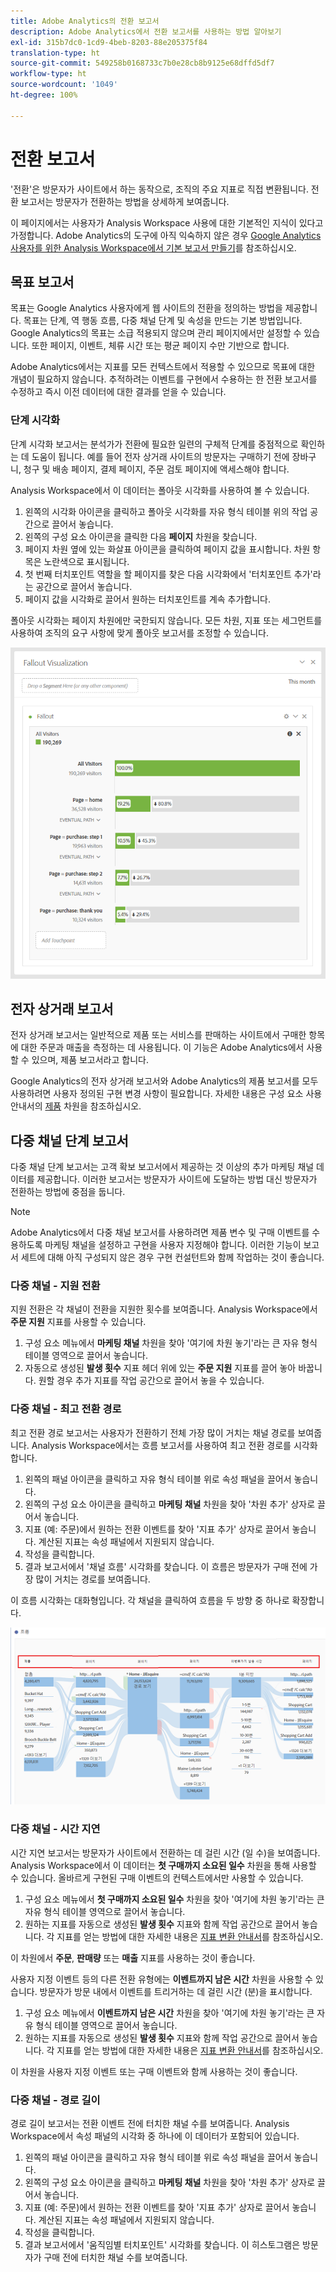 ```yaml
---
title: Adobe Analytics의 전환 보고서
description: Adobe Analytics에서 전환 보고서를 사용하는 방법 알아보기
exl-id: 315b7dc0-1cd9-4beb-8203-88e205375f84
translation-type: ht
source-git-commit: 549258b0168733c7b0e28cb8b9125e68dffd5df7
workflow-type: ht
source-wordcount: '1049'
ht-degree: 100%

---
```


# 전환 보고서

&#39;전환&#39;은 방문자가 사이트에서 하는 동작으로, 조직의 주요 지표로 직접 변환됩니다. 전환 보고서는 방문자가 전환하는 방법을 상세하게 보여줍니다.

이 페이지에서는 사용자가 Analysis Workspace 사용에 대한 기본적인 지식이 있다고 가정합니다. Adobe Analytics의 도구에 아직 익숙하지 않은 경우 [Google Analytics 사용자를 위한 Analysis Workspace에서 기본 보고서 만들기](create-report.md)를 참조하십시오.

## 목표 보고서

목표는 Google Analytics 사용자에게 웹 사이트의 전환을 정의하는 방법을 제공합니다. 목표는 단계, 역 행동 흐름, 다중 채널 단계 및 속성을 만드는 기본 방법입니다. Google Analytics의 목표는 소급 적용되지 않으며 관리 페이지에서만 설정할 수 있습니다. 또한 페이지, 이벤트, 체류 시간 또는 평균 페이지 수만 기반으로 합니다.

Adobe Analytics에서는 지표를 모든 컨텍스트에서 적용할 수 있으므로 목표에 대한 개념이 필요하지 않습니다. 추적하려는 이벤트를 구현에서 수용하는 한 전환 보고서를 수정하고 즉시 이전 데이터에 대한 결과를 얻을 수 있습니다.

### 단계 시각화

단계 시각화 보고서는 분석가가 전환에 필요한 일련의 구체적 단계를 중점적으로 확인하는 데 도움이 됩니다. 예를 들어 전자 상거래 사이트의 방문자는 구매하기 전에 장바구니, 청구 및 배송 페이지, 결제 페이지, 주문 검토 페이지에 액세스해야 합니다.

Analysis Workspace에서 이 데이터는 폴아웃 시각화를 사용하여 볼 수 있습니다.

1. 왼쪽의 시각화 아이콘을 클릭하고 폴아웃 시각화를 자유 형식 테이블 위의 작업 공간으로 끌어서 놓습니다.
2. 왼쪽의 구성 요소 아이콘을 클릭한 다음 **페이지** 차원을 찾습니다.
3. 페이지 차원 옆에 있는 화살표 아이콘을 클릭하여 페이지 값을 표시합니다. 차원 항목은 노란색으로 표시됩니다.
4. 첫 번째 터치포인트 역할을 할 페이지를 찾은 다음 시각화에서 &#39;터치포인트 추가&#39;라는 공간으로 끌어서 놓습니다.
5. 페이지 값을 시각화로 끌어서 원하는 터치포인트를 계속 추가합니다.

폴아웃 시각화는 페이지 차원에만 국한되지 않습니다. 모든 차원, 지표 또는 세그먼트를 사용하여 조직의 요구 사항에 맞게 폴아웃 보고서를 조정할 수 있습니다.

![폴아웃 시각화](/help/technotes/ga-to-aa/assets/fallout.png)

## 전자 상거래 보고서

전자 상거래 보고서는 일반적으로 제품 또는 서비스를 판매하는 사이트에서 구매한 항목에 대한 주문과 매출을 측정하는 데 사용됩니다. 이 기능은 Adobe Analytics에서 사용할 수 있으며, 제품 보고서라고 합니다.

Google Analytics의 전자 상거래 보고서와 Adobe Analytics의 제품 보고서를 모두 사용하려면 사용자 정의된 구현 변경 사항이 필요합니다. 자세한 내용은 구성 요소 사용 안내서의 [제품](/help/components/dimensions/product.md) 차원을 참조하십시오.

## 다중 채널 단계 보고서

다중 채널 단계 보고서는 고객 확보 보고서에서 제공하는 것 이상의 추가 마케팅 채널 데이터를 제공합니다. 이러한 보고서는 방문자가 사이트에 도달하는 방법 대신 방문자가 전환하는 방법에 중점을 둡니다.

>[!NOTE]
>
> Adobe Analytics에서 다중 채널 보고서를 사용하려면 제품 변수 및 구매 이벤트를 수용하도록 마케팅 채널을 설정하고 구현을 사용자 지정해야 합니다. 이러한 기능이 보고서 세트에 대해 아직 구성되지 않은 경우 구현 컨설턴트와 함께 작업하는 것이 좋습니다.

### 다중 채널 - 지원 전환

지원 전환은 각 채널이 전환을 지원한 횟수를 보여줍니다. Analysis Workspace에서 **주문 지원** 지표를 사용할 수 있습니다.

1. 구성 요소 메뉴에서 **마케팅 채널** 차원을 찾아 &#39;여기에 차원 놓기&#39;라는 큰 자유 형식 테이블 영역으로 끌어서 놓습니다.
2. 자동으로 생성된 **발생 횟수** 지표 헤더 위에 있는 **주문 지원** 지표를 끌어 놓아 바꿉니다. 원할 경우 추가 지표를 작업 공간으로 끌어서 놓을 수 있습니다.

### 다중 채널 - 최고 전환 경로

최고 전환 경로 보고서는 사용자가 전환하기 전체 가장 많이 거치는 채널 경로를 보여줍니다. Analysis Workspace에서는 흐름 보고서를 사용하여 최고 전환 경로를 시각화합니다.

1. 왼쪽의 패널 아이콘을 클릭하고 자유 형식 테이블 위로 속성 패널을 끌어서 놓습니다.
2. 왼쪽의 구성 요소 아이콘을 클릭하고 **마케팅 채널** 차원을 찾아 &#39;차원 추가&#39; 상자로 끌어서 놓습니다.
3. 지표 (예: 주문)에서 원하는 전환 이벤트를 찾아 &#39;지표 추가&#39; 상자로 끌어서 놓습니다. 계산된 지표는 속성 패널에서 지원되지 않습니다.
4. 작성을 클릭합니다.
5. 결과 보고서에서 &#39;채널 흐름&#39; 시각화를 찾습니다. 이 흐름은 방문자가 구매 전에 가장 많이 거치는 경로를 보여줍니다.

이 흐름 시각화는 대화형입니다. 각 채널을 클릭하여 흐름을 두 방향 중 하나로 확장합니다.

![플로우 시각화](/help/technotes/ga-to-aa/assets/flow.png)

### 다중 채널 - 시간 지연

시간 지연 보고서는 방문자가 사이트에서 전환하는 데 걸린 시간 (일 수)을 보여줍니다. Analysis Workspace에서 이 데이터는 **첫 구매까지 소요된 일수** 차원을 통해 사용할 수 있습니다. 올바르게 구현된 구매 이벤트의 컨텍스트에서만 사용할 수 있습니다.

1. 구성 요소 메뉴에서 **첫 구매까지 소요된 일수** 차원을 찾아 &#39;여기에 차원 놓기&#39;라는 큰 자유 형식 테이블 영역으로 끌어서 놓습니다.
2. 원하는 지표를 자동으로 생성된 **발생 횟수** 지표와 함께 작업 공간으로 끌어서 놓습니다. 각 지표를 얻는 방법에 대한 자세한 내용은 [지표 변환 안내서](common-metrics.md)를 참조하십시오.

이 차원에서 **주문**, **판매량** 또는 **매출** 지표를 사용하는 것이 좋습니다.

사용자 지정 이벤트 등의 다른 전환 유형에는 **이벤트까지 남은 시간** 차원을 사용할 수 있습니다. 방문자가 방문 내에서 이벤트를 트리거하는 데 걸린 시간 (분)을 표시합니다.

1. 구성 요소 메뉴에서 **이벤트까지 남은 시간** 차원을 찾아 &#39;여기에 차원 놓기&#39;라는 큰 자유 형식 테이블 영역으로 끌어서 놓습니다.
2. 원하는 지표를 자동으로 생성된 **발생 횟수** 지표와 함께 작업 공간으로 끌어서 놓습니다. 각 지표를 얻는 방법에 대한 자세한 내용은 [지표 변환 안내서](common-metrics.md)를 참조하십시오.

이 차원을 사용자 지정 이벤트 또는 구매 이벤트와 함께 사용하는 것이 좋습니다.

### 다중 채널 - 경로 길이

경로 길이 보고서는 전환 이벤트 전에 터치한 채널 수를 보여줍니다. Analysis Workspace에서 속성 패널의 시각화 중 하나에 이 데이터가 포함되어 있습니다.

1. 왼쪽의 패널 아이콘을 클릭하고 자유 형식 테이블 위로 속성 패널을 끌어서 놓습니다.
2. 왼쪽의 구성 요소 아이콘을 클릭하고 **마케팅 채널** 차원을 찾아 &#39;차원 추가&#39; 상자로 끌어서 놓습니다.
3. 지표 (예: 주문)에서 원하는 전환 이벤트를 찾아 &#39;지표 추가&#39; 상자로 끌어서 놓습니다. 계산된 지표는 속성 패널에서 지원되지 않습니다.
4. 작성을 클릭합니다.
5. 결과 보고서에서 &#39;움직임별 터치포인트&#39; 시각화를 찾습니다. 이 히스토그램은 방문자가 구매 전에 터치한 채널 수를 보여줍니다.
